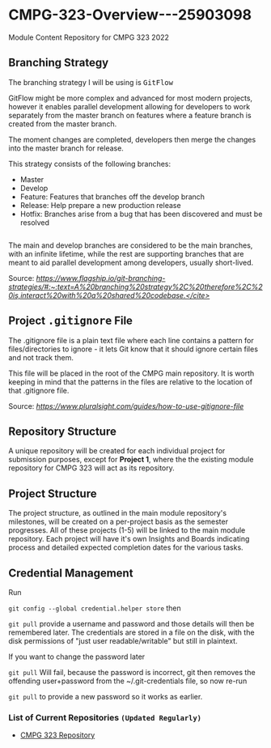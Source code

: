 # CMPG-323-Overview---25903098
Module Content Repository for CMPG 323 2022

## Branching Strategy
The branching strategy I will be using is <tt>GitFlow</tt>

GitFlow might be more complex and advanced for most modern projects, however it enables parallel development allowing for developers to work separately from the master branch on features where a feature branch is created from the master branch.

The moment changes are completed, developers then merge the changes into the master branch for release.

This strategy consists of the following branches:

- Master 
- Develop
- Feature: Features that branches off the develop branch 
- Release: Help prepare a new production release
- Hotfix: Branches arise from a bug that has been discovered and must be resolved

<img src="https://www.flagship.io/wp-content/uploads/gitflow-branching-strategy.png" alt="">

The main and develop branches are considered to be the main branches, with an infinite lifetime, while the rest are supporting branches that are meant to aid parallel development among developers, usually short-lived.

Source: <cite>https://www.flagship.io/git-branching-strategies/#:~:text=A%20branching%20strategy%2C%20therefore%2C%20is,interact%20with%20a%20shared%20codebase.</cite>

## Project <tt>.gitignore</tt> File
The .gitignore file is a plain text file where each line contains a pattern for files/directories to ignore - it lets Git know that it should ignore certain files and not track them.

This file will be placed in the root of the CMPG main repository. It is worth keeping in mind that the patterns in the files are relative to the location of that .gitignore file.

Source: <cite>https://www.pluralsight.com/guides/how-to-use-gitignore-file</cite>

## Repository Structure
A unique repository will be created for each individual project for submission purposes, except for <b>Project 1</b>, where the the existing module repository for CMPG 323 will act as its repository.

## Project Structure
The project structure, as outlined in the main module repository's milestones, will be created on a per-project basis as the semester progresses. All of these projects (1-5) will be linked to the main module repository. Each project will have it's own Insights and Boards indicating process and detailed expected completion dates for the various tasks.

## Credential Management
Run

<code>git config --global credential.helper store</code>
then

<code>git pull</code>
provide a username and password and those details will then be remembered later. The credentials are stored in a file on the disk, with the disk permissions of "just user readable/writable" but still in plaintext.

If you want to change the password later

<code>git pull</code>
Will fail, because the password is incorrect, git then removes the offending user+password from the ~/.git-credentials file, so now re-run

<code>git pull</code>
to provide a new password so it works as earlier.

### List of Current Repositories <code>(Updated Regularly)</code>
- <a href="https://github.com/SebSharp/](https://github.com/SebSharp/CMPG-323-Overview---25903098" target="_blank">CMPG 323 Repository</a> 
